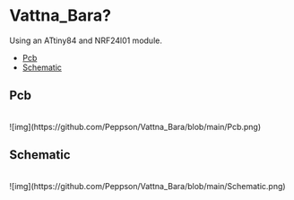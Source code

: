 # Vattna_Bara?

Using an ATtiny84 and NRF24l01 module.

- [Pcb](#Pcb)
- [Schematic](#Schematic)

## Pcb
<br>
![img](https://github.com/Peppson/Vattna_Bara/blob/main/Pcb.png)


## Schematic
<br>
![img](https://github.com/Peppson/Vattna_Bara/blob/main/Schematic.png)

